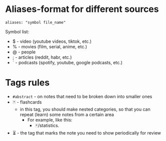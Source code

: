# Aliases-format for different sources

```
aliases: "symbol file_name"
```

Symbol list:
- $ - video (youtube videos, tiktok, etc.)
- % - movies (film, serial, anime, etc.) 
- @ - people
- ; - articles (reddit, habr, etc.)
- \` - podcasts (spotify, youtube, google podcasts, etc.)

# Tags rules
- `#abstract` - on notes that need to be broken down into smaller ones
- 🃏 - flashcards
	- in this tag, you should make nested categories, so that you can repeat (learn) some notes from a certain area
		- For example, like this: 
			- 🃏/statistics.
- ⏳ - the tag that marks the note you need to show periodically for review